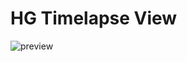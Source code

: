 HG Timelapse View
=================

![preview](https://user-images.githubusercontent.com/4054655/41810704-d5a4ffcc-76d0-11e8-9517-21ee6908746d.gif)
